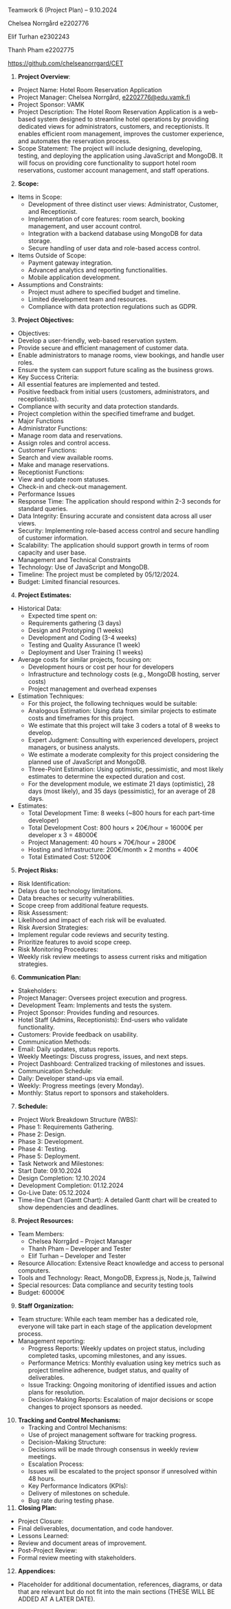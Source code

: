 Teamwork 6 (Project Plan) – 9.10.2024

Chelsea Norrgård e2202776

Elif Turhan e2302243

Thanh Pham e2202775

<https://github.com/chelseanorrgard/CET>

1. **Project Overview**:

- Project Name: Hotel Room Reservation Application
- Project Manager: Chelsea Norrgård, <e2202776@edu.vamk.fi>
- Project Sponsor: VAMK
- Project Description: The Hotel Room Reservation Application is a web-based system designed to streamline hotel operations by providing dedicated views for administrators, customers, and receptionists. It enables efficient room management, improves the customer experience, and automates the reservation process.
- Scope Statement: The project will include designing, developing, testing, and deploying the application using JavaScript and MongoDB. It will focus on providing core functionality to support hotel room reservations, customer account management, and staff operations.

2. **Scope:**

- Items in Scope:
  - Development of three distinct user views: Administrator, Customer, and Receptionist.
  - Implementation of core features: room search, booking management, and user account control.
  - Integration with a backend database using MongoDB for data storage.
  - Secure handling of user data and role-based access control.
- Items Outside of Scope:
  - Payment gateway integration.
  - Advanced analytics and reporting functionalities.
  - Mobile application development.
- Assumptions and Constraints:
  - Project must adhere to specified budget and timeline.
  - Limited development team and resources.
  - Compliance with data protection regulations such as GDPR.

3. **Project Objectives:**

- Objectives:
- Develop a user-friendly, web-based reservation system.
- Provide secure and efficient management of customer data.
- Enable administrators to manage rooms, view bookings, and handle user roles.
- Ensure the system can support future scaling as the business grows.
- Key Success Criteria:
- All essential features are implemented and tested.
- Positive feedback from initial users (customers, administrators, and receptionists).
- Compliance with security and data protection standards.
- Project completion within the specified timeframe and budget.
- Major Functions
- Administrator Functions:
- Manage room data and reservations.
- Assign roles and control access.
- Customer Functions:
- Search and view available rooms.
- Make and manage reservations.
- Receptionist Functions:
- View and update room statuses.
- Check-in and check-out management.
- Performance Issues
- Response Time: The application should respond within 2-3 seconds for standard queries.
- Data Integrity: Ensuring accurate and consistent data across all user views.
- Security: Implementing role-based access control and secure handling of customer information.
- Scalability: The application should support growth in terms of room capacity and user base.
- Management and Technical Constraints
- Technology: Use of JavaScript and MongoDB.
- Timeline: The project must be completed by 05/12/2024.
- Budget: Limited financial resources.

4. **Project Estimates:**

- Historical Data:
  - Expected time spent on:
  - Requirements gathering (3 days)
  - Design and Prototyping (1 weeks)
  - Development and Coding (3-4 weeks)
  - Testing and Quality Assurance (1 week)
  - Deployment and User Training (1 weeks)
- Average costs for similar projects, focusing on:
  - Development hours or cost per hour for developers
  - Infrastructure and technology costs (e.g., MongoDB hosting, server costs)
  - Project management and overhead expenses
- Estimation Techniques:
  - For this project, the following techniques would be suitable:
  - Analogous Estimation: Using data from similar projects to estimate costs and timeframes for this project.
  - We estimate that this project will take 3 coders a total of 8 weeks to develop.
  - Expert Judgment: Consulting with experienced developers, project managers, or business analysts.
  - We estimate a moderate complexity for this project considering the planned use of JavaScript and MongoDB.
  - Three-Point Estimation: Using optimistic, pessimistic, and most likely estimates to determine the expected duration and cost.
  - For the development module, we estimate 21 days (optimistic), 28 days (most likely), and 35 days (pessimistic), for an average of 28 days.
- Estimates:
  - Total Development Time: 8 weeks (~800 hours for each part-time developer)
  - Total Development Cost: 800 hours × 20€/hour = 16000€ per developer x 3 = 48000€
  - Project Management: 40 hours × 70€/hour = 2800€
  - Hosting and Infrastructure: 200€/month × 2 months = 400€
  - Total Estimated Cost: 51200€

5. **Project Risks:**

- Risk Identification:
- Delays due to technology limitations.
- Data breaches or security vulnerabilities.
- Scope creep from additional feature requests.
- Risk Assessment:
- Likelihood and impact of each risk will be evaluated.
- Risk Aversion Strategies:
- Implement regular code reviews and security testing.
- Prioritize features to avoid scope creep.
- Risk Monitoring Procedures:
- Weekly risk review meetings to assess current risks and mitigation strategies.

6. **Communication Plan:**

- Stakeholders:
- Project Manager: Oversees project execution and progress.
- Development Team: Implements and tests the system.
- Project Sponsor: Provides funding and resources.
- Hotel Staff (Admins, Receptionists): End-users who validate functionality.
- Customers: Provide feedback on usability.
- Communication Methods:
- Email: Daily updates, status reports.
- Weekly Meetings: Discuss progress, issues, and next steps.
- Project Dashboard: Centralized tracking of milestones and issues.
- Communication Schedule:
- Daily: Developer stand-ups via email.
- Weekly: Progress meetings (every Monday).
- Monthly: Status report to sponsors and stakeholders.

7. **Schedule:**

- Project Work Breakdown Structure (WBS):
- Phase 1: Requirements Gathering.
- Phase 2: Design.
- Phase 3: Development.
- Phase 4: Testing.
- Phase 5: Deployment.
- Task Network and Milestones:
- Start Date: 09.10.2024
- Design Completion: 12.10.2024
- Development Completion: 01.12.2024
- Go-Live Date: 05.12.2024
- Time-line Chart (Gantt Chart): A detailed Gantt chart will be created to show dependencies and deadlines.

8. **Project Resources:**

- Team Members:
  - Chelsea Norrgård – Project Manager
  - Thanh Pham – Developer and Tester
  - Elif Turhan – Developer and Tester
- Resource Allocation: Extensive React knowledge and access to personal computers.
- Tools and Technology: React, MongoDB, Express.js, Node.js, Tailwind
- Special resources: Data compliance and security testing tools
- Budget: 60000€

9. **Staff Organization:**

- Team structure: While each team member has a dedicated role, everyone will take part in each stage of the application development process.
- Management reporting:
  - Progress Reports: Weekly updates on project status, including completed tasks, upcoming milestones, and any issues.
  - Performance Metrics: Monthly evaluation using key metrics such as project timeline adherence, budget status, and quality of deliverables.
  - Issue Tracking: Ongoing monitoring of identified issues and action plans for resolution.
  - Decision-Making Reports: Escalation of major decisions or scope changes to project sponsors as needed.

10. **Tracking and Control Mechanisms:**
    - Tracking and Control Mechanisms:
    - Use of project management software for tracking progress.
    - Decision-Making Structure:
    - Decisions will be made through consensus in weekly review meetings.
    - Escalation Process:
    - Issues will be escalated to the project sponsor if unresolved within 48 hours.
    - Key Performance Indicators (KPIs):
    - Delivery of milestones on schedule.
    - Bug rate during testing phase.
11. **Closing Plan:**

- Project Closure:
- Final deliverables, documentation, and code handover.
- Lessons Learned:
- Review and document areas of improvement.
- Post-Project Review:
- Formal review meeting with stakeholders.

12. **Appendices:**

- Placeholder for additional documentation, references, diagrams, or data that are relevant but do not fit into the main sections (THESE WILL BE ADDED AT A LATER DATE).
